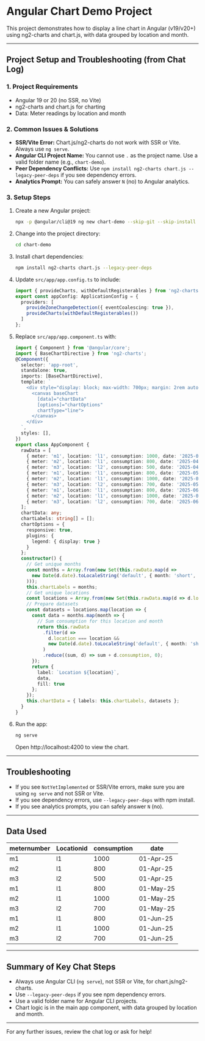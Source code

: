 # Angular Chart Demo Project

This project demonstrates how to display a line chart in Angular (v19/v20+) using ng2-charts and chart.js, with data grouped by location and month.

---

## Project Setup and Troubleshooting (from Chat Log)

### 1. Project Requirements
- Angular 19 or 20 (no SSR, no Vite)
- ng2-charts and chart.js for charting
- Data: Meter readings by location and month

### 2. Common Issues & Solutions
- **SSR/Vite Error:** Chart.js/ng2-charts do not work with SSR or Vite. Always use `ng serve`.
- **Angular CLI Project Name:** You cannot use `.` as the project name. Use a valid folder name (e.g., `chart-demo`).
- **Peer Dependency Conflicts:** Use `npm install ng2-charts chart.js --legacy-peer-deps` if you see dependency errors.
- **Analytics Prompt:** You can safely answer `N` (no) to Angular analytics.

### 3. Setup Steps
1. Create a new Angular project:
   ```sh
   npx -p @angular/cli@19 ng new chart-demo --skip-git --skip-install --skip-tests --minimal --strict --routing=false --style=css
   ```
2. Change into the project directory:
   ```sh
   cd chart-demo
   ```
3. Install chart dependencies:
   ```sh
   npm install ng2-charts chart.js --legacy-peer-deps
   ```
4. Update `src/app/app.config.ts` to include:
   ```typescript
   import { provideCharts, withDefaultRegisterables } from 'ng2-charts';
   export const appConfig: ApplicationConfig = {
     providers: [
       provideZoneChangeDetection({ eventCoalescing: true }),
       provideCharts(withDefaultRegisterables())
     ]
   };
   ```
5. Replace `src/app/app.component.ts` with:
   ```typescript
   import { Component } from '@angular/core';
   import { BaseChartDirective } from 'ng2-charts';
   @Component({
     selector: 'app-root',
     standalone: true,
     imports: [BaseChartDirective],
     template: `
       <div style="display: block; max-width: 700px; margin: 2rem auto;">
         <canvas baseChart
           [data]="chartData"
           [options]="chartOptions"
           chartType="line">
         </canvas>
       </div>
     `,
     styles: [],
   })
   export class AppComponent {
     rawData = [
       { meter: 'm1', location: 'l1', consumption: 1000, date: '2025-04-01' },
       { meter: 'm2', location: 'l1', consumption: 800, date: '2025-04-01' },
       { meter: 'm3', location: 'l2', consumption: 500, date: '2025-04-01' },
       { meter: 'm1', location: 'l1', consumption: 800, date: '2025-05-01' },
       { meter: 'm2', location: 'l1', consumption: 1000, date: '2025-05-01' },
       { meter: 'm3', location: 'l2', consumption: 700, date: '2025-05-01' },
       { meter: 'm1', location: 'l1', consumption: 800, date: '2025-06-01' },
       { meter: 'm2', location: 'l1', consumption: 1000, date: '2025-06-01' },
       { meter: 'm3', location: 'l2', consumption: 700, date: '2025-06-01' }
     ];
     chartData: any;
     chartLabels: string[] = [];
     chartOptions = {
       responsive: true,
       plugins: {
         legend: { display: true }
       }
     };
     constructor() {
       // Get unique months
       const months = Array.from(new Set(this.rawData.map(d =>
         new Date(d.date).toLocaleString('default', { month: 'short', year: '2-digit' })
       )));
       this.chartLabels = months;
       // Get unique locations
       const locations = Array.from(new Set(this.rawData.map(d => d.location)));
       // Prepare datasets
       const datasets = locations.map(location => {
         const data = months.map(month => {
           // Sum consumption for this location and month
           return this.rawData
             .filter(d =>
               d.location === location &&
               new Date(d.date).toLocaleString('default', { month: 'short', year: '2-digit' }) === month
             )
             .reduce((sum, d) => sum + d.consumption, 0);
         });
         return {
           label: `Location ${location}`,
           data,
           fill: true
         };
       });
       this.chartData = { labels: this.chartLabels, datasets };
     }
   }
   ```
6. Run the app:
   ```sh
   ng serve
   ```
   Open http://localhost:4200 to view the chart.

---

## Troubleshooting
- If you see `NotYetImplemented` or SSR/Vite errors, make sure you are using `ng serve` and not SSR or Vite.
- If you see dependency errors, use `--legacy-peer-deps` with npm install.
- If you see analytics prompts, you can safely answer `N` (no).

---

## Data Used
| meternumber | Locationid | consumption | date        |
|-------------|------------|-------------|-------------|
| m1          | l1         | 1000        | 01-Apr-25   |
| m2          | l1         | 800         | 01-Apr-25   |
| m3          | l2         | 500         | 01-Apr-25   |
| m1          | l1         | 800         | 01-May-25   |
| m2          | l1         | 1000        | 01-May-25   |
| m3          | l2         | 700         | 01-May-25   |
| m1          | l1         | 800         | 01-Jun-25   |
| m2          | l1         | 1000        | 01-Jun-25   |
| m3          | l2         | 700         | 01-Jun-25   |

---

## Summary of Key Chat Steps
- Always use Angular CLI (`ng serve`), not SSR or Vite, for chart.js/ng2-charts.
- Use `--legacy-peer-deps` if you see npm dependency errors.
- Use a valid folder name for Angular CLI projects.
- Chart logic is in the main app component, with data grouped by location and month.

---

For any further issues, review the chat log or ask for help!
